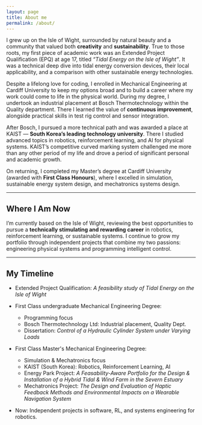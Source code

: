 ```yaml
---
layout: page
title: About me
permalink: /about/
---
```


I grew up on the Isle of Wight, surrounded by natural beauty and a community that valued both **creativity** and **sustainability**. True to those roots, my first piece of academic work was an Extended Project Qualification (EPQ) at age 17, titled *“Tidal Energy on the Isle of Wight”*. It was a technical deep dive into tidal energy conversion devices, their local applicability, and a comparison with other sustainable energy technologies.

Despite a lifelong love for coding, I enrolled in Mechanical Engineering at Cardiff University to keep my options broad and to build a career where my work could come to life in the physical world. During my degree, I undertook an industrial placement at Bosch Thermotechnology within the Quality department. There I learned the value of **continuous improvement**, alongside practical skills in test rig control and sensor integration.

After Bosch, I pursued a more technical path and was awarded a place at KAIST — **South Korea’s leading technology university**. There I studied advanced topics in robotics, reinforcement learning, and AI for physical systems. KAIST’s competitive curved marking system challenged me more than any other period of my life and drove a period of significant personal and academic growth.

On returning, I completed my Master’s degree at Cardiff University (awarded with **First Class Honours**), where I excelled in simulation, sustainable energy system design, and mechatronics systems design.  

---

## Where I Am Now

I’m currently based on the Isle of Wight, reviewing the best opportunities to pursue a **technically stimulating and rewarding career** in robotics, reinforcement learning, or sustainable systems. I continue to grow my portfolio through independent projects that combine my two passions: engineering physical systems and programming intelligent control.

---

## My Timeline

- Extended Project Qualification: *A feasibility study of Tidal Energy on the Isle of Wight*
  
- First Class undergraduate Mechanical Engineering Degree:
	- Programming focus
	- Bosch Thermotechnology Ltd: Industrial placement, Quality Dept.
	- Dissertation: *Control of a Hydraulic Cylinder System under Varying Loads*  
  
- First Class Master's Mechanical Engineering Degree:
	- Simulation & Mechatronics focus 
	- KAIST (South Korea): Robotics, Reinforcement Learning, AI
	- Energy Park Project: *A Feasability-Aware Portfolio for the Design & Installation of a Hybrid Tidal & Wind Farm in the Severn Estuary*
	- Mechatronics Project: *The Design and Evaluation of Haptic Feedback Methods and Environmental Impacts on a Wearable Navigation System*  
  
- Now: Independent projects in software, RL, and systems engineering for robotics.
